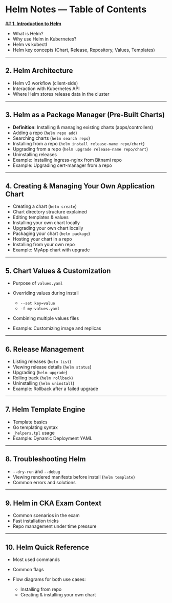 # **Helm Notes — Table of Contents**

[## **1. Introduction to Helm**](https://github.com/ibtisam-iq/nectar/blob/main/helm/helm-guide.md#section-1--introduction-to-helm)

* What is Helm?
* Why use Helm in Kubernetes?
* Helm vs kubectl
* Helm key concepts (Chart, Release, Repository, Values, Templates)

---

## **2. Helm Architecture**

* Helm v3 workflow (client-side)
* Interaction with Kubernetes API
* Where Helm stores release data in the cluster

---

## **3. Helm as a Package Manager (Pre-Built Charts)**

* **Definition**: Installing & managing existing charts (apps/controllers)
* Adding a repo (`helm repo add`)
* Searching charts (`helm search repo`)
* Installing from a repo (`helm install release-name repo/chart`)
* Upgrading from a repo (`helm upgrade release-name repo/chart`)
* Uninstalling releases
* Example: Installing ingress-nginx from Bitnami repo
* Example: Upgrading cert-manager from a repo

---

## **4. Creating & Managing Your Own Application Chart**

* Creating a chart (`helm create`)
* Chart directory structure explained
* Editing templates & values
* Installing your own chart locally
* Upgrading your own chart locally
* Packaging your chart (`helm package`)
* Hosting your chart in a repo
* Installing from your own repo
* Example: MyApp chart with upgrade

---

## **5. Chart Values & Customization**

* Purpose of `values.yaml`
* Overriding values during install

  * `--set key=value`
  * `-f my-values.yaml`
* Combining multiple values files
* Example: Customizing image and replicas

---

## **6. Release Management**

* Listing releases (`helm list`)
* Viewing release details (`helm status`)
* Upgrading (`helm upgrade`)
* Rolling back (`helm rollback`)
* Uninstalling (`helm uninstall`)
* Example: Rollback after a failed upgrade

---

## **7. Helm Template Engine**

* Template basics
* Go templating syntax
* `_helpers.tpl` usage
* Example: Dynamic Deployment YAML

---

## **8. Troubleshooting Helm**

* `--dry-run` and `--debug`
* Viewing rendered manifests before install (`helm template`)
* Common errors and solutions

---

## **9. Helm in CKA Exam Context**

* Common scenarios in the exam
* Fast installation tricks
* Repo management under time pressure

---

## **10. Helm Quick Reference**

* Most used commands
* Common flags
* Flow diagrams for both use cases:

  * Installing from repo
  * Creating & installing your own chart


